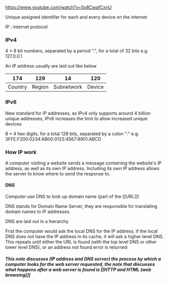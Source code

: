 
https://www.youtube.com/watch?v=5o8CwafCxnU

Unique assigned identifier for each and every device on the internet

IP : internet protocol

### IPv4
4 $\times$ 8 bit numbers, separated by a period ".", for a total of 32 bits
e.g. 127.0.0.1

An IP address usually are laid out like below 

| 174 | 129 |  14 | 120 |
| --- | --- | --- | --- |
|Country|Region|Subnetwork|Device|


### IPv6
New standard for IP addresses, as IPv4 only supports around 4 billion unique addresses, IPv6 increases the limit to allow increased unique devices

8 $\times$ 4 hex digits, for a total 128 bits, separated by a colon ":"
e.g. 3FFE:F200:0234:AB00:0123:4567:8901:ABCD

### How IP work

A computer visiting a website sends a message containing the website's IP address, as well as its own IP address. Including its own IP address allows the server to know where to send the response to.

#### DNS


Computer use DNS to look up domain name (part of the [[URL]])

DNS stands for Domain Name Server, they are responsible for translating domain names to IP addresses. 

DNS are laid out in a hierarchy 

Frist the computer would ask the local DNS for the IP address, if the local DNS does not have the IP address in its cache, it will ask a higher level DNS. This repeats until either the URL is found (with the top level DNS or other lower level DNS), or an address not found error is returned

##### This note discusses (IP address and DNS server) the process by which a computer looks for the web server requested, the note that discusses what happens after a web server is found is [[HTTP and HTML (web browsing)]]